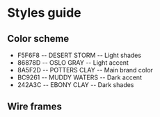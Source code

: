# Styles guide

## Color scheme

- F5F6F8 -- DESERT STORM -- Light shades
- 86878D -- OSLO GRAY -- Light accent
- 8A5F2D -- POTTERS CLAY -- Main brand color
- BC9261 -- MUDDY WATERS -- Dark accent
- 242A3C -- EBONY CLAY -- Dark shades

## Wire frames